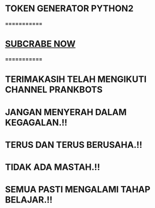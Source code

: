 # TOKEN GENERATOR PYTHON2
### ===========
# [SUBCRABE NOW](https://www.youtube.com/channel/UCycBrqSWEHdk-slnhUmGWiQ)
### ===========
# TERIMAKASIH TELAH MENGIKUTI CHANNEL PRANKBOTS
# JANGAN MENYERAH DALAM KEGAGALAN.!!
# TERUS DAN TERUS BERUSAHA.!!
# TIDAK ADA MASTAH.!!
# SEMUA PASTI MENGALAMI TAHAP BELAJAR.!!

